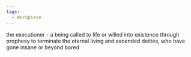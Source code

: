```yaml
---
tags:
  - Workpiece
---
```

the executioner - a being called to life or willed into existence through prophesy to terminate the eternal living and ascended deities, who have gone insane or beyond bored 

